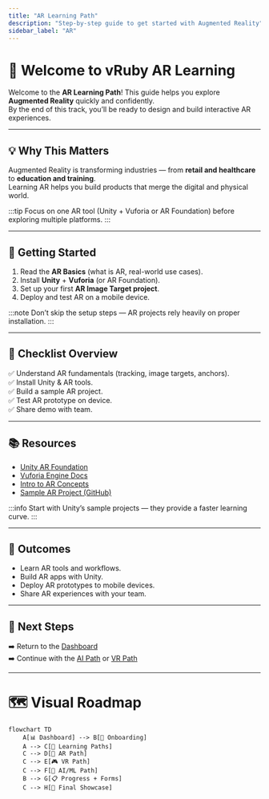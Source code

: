 ```yaml
---
title: "AR Learning Path"
description: "Step-by-step guide to get started with Augmented Reality"
sidebar_label: "AR"
---
```


# 🎉 Welcome to vRuby AR Learning

Welcome to the **AR Learning Path**! This guide helps you explore **Augmented Reality** quickly and confidently.  
By the end of this track, you’ll be ready to design and build interactive AR experiences.

---

## 💡 Why This Matters
Augmented Reality is transforming industries — from **retail and healthcare** to **education and training**.  
Learning AR helps you build products that merge the digital and physical world.  

:::tip
Focus on one AR tool (Unity + Vuforia or AR Foundation) before exploring multiple platforms.
:::

---

## 🚀 Getting Started
1. Read the **AR Basics** (what is AR, real-world use cases).  
2. Install **Unity** + **Vuforia** (or AR Foundation).  
3. Set up your first **AR Image Target project**.  
4. Deploy and test AR on a mobile device.  

:::note
Don’t skip the setup steps — AR projects rely heavily on proper installation.
:::

---

## 📌 Checklist Overview
✅ Understand AR fundamentals (tracking, image targets, anchors).  
✅ Install Unity & AR tools.  
✅ Build a sample AR project.  
✅ Test AR prototype on device.  
✅ Share demo with team.  

---

## 📚 Resources
- [Unity AR Foundation](https://unity.com/unity/features/arfoundation)  
- [Vuforia Engine Docs](https://developer.vuforia.com/)  
- [Intro to AR Concepts](https://www.ibm.com/topics/augmented-reality)  
- [Sample AR Project (GitHub)](https://github.com/Unity-Technologies/arfoundation-samples)  

:::info
Start with Unity’s sample projects — they provide a faster learning curve.
:::

---

## 🎯 Outcomes
- Learn AR tools and workflows.  
- Build AR apps with Unity.  
- Deploy AR prototypes to mobile devices.  
- Share AR experiences with your team.  

---

## 🔗 Next Steps
➡️ Return to the [Dashboard](../dashboard.md)  
➡️ Continue with the [AI Path](../AI/README.md) or [VR Path](../VR/README.md)

---

# 🗺️ Visual Roadmap

```mermaid
flowchart TD
    A[📊 Dashboard] --> B[🎉 Onboarding]
    A --> C[🚀 Learning Paths]
    C --> D[📱 AR Path]
    C --> E[🎮 VR Path]
    C --> F[🤖 AI/ML Path]
    B --> G[📋 Progress + Forms]
    C --> H[🎯 Final Showcase]
```
